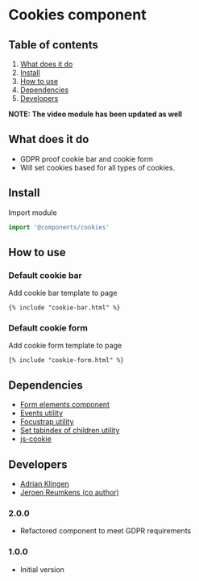 # Cookies component

## Table of contents

1. [What does it do](#markdown-header-what-does-it-do)
2. [Install](#markdown-header-install)
3. [How to use](#markdown-header-how-to-use)
4. [Dependencies](#markdown-header-dependencies)
5. [Developers](#markdown-header-developers)

**NOTE: The video module has been updated as well**

## What does it do

- GDPR proof cookie bar and cookie form
- Will set cookies based for all types of cookies.

## Install

Import module

```javascript
import '@components/cookies'
```

## How to use

### Default cookie bar

Add cookie bar template to page

```htmlmixed
{% include "cookie-bar.html" %}
```

### Default cookie form

Add cookie form template to page

```htmlmixed
{% include "cookie-form.html" %}
```

## Dependencies

- [Form elements component](/components/form-elements/)
- [Events utility](/utilities/events/)
- [Focustrap utility](/utilities/focus-trap/)
- [Set tabindex of children utility](/utilities/set-tabindex-of-children)
- [js-cookie](https://www.npmjs.com/package/js-cookie)

## Developers

- [Adrian Klingen](mailto:adrian.klingen@deptagency.com)
- [Jeroen Reumkens (co author)](mailto:jeroen.reumkens@tamtam.nl)

### 2.0.0

- Refactored component to meet GDPR requirements

### 1.0.0

- Initial version
